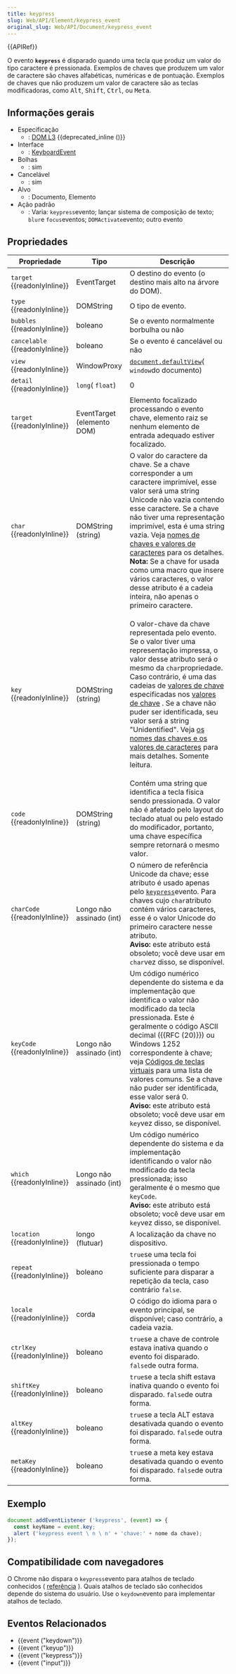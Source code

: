 ```yaml
---
title: keypress
slug: Web/API/Element/keypress_event
original_slug: Web/API/Document/keypress_event
---
```

{{APIRef}}

O evento **`keypress`** é disparado quando uma tecla que produz um valor do tipo caractere é pressionada. Exemplos de chaves que produzem um valor de caractere são chaves alfabéticas, numéricas e de pontuação. Exemplos de chaves que não produzem um valor de caractere são as teclas modificadoras, como <kbd>Alt</kbd>, <kbd>Shift</kbd>, <kbd>Ctrl</kbd>, ou <kbd>Meta</kbd>.

## Informações gerais

- Especificação
  - : [DOM L3](http://www.w3.org/TR/DOM-Level-3-Events/#event-type-keypress) {{deprecated_inline ()}}
- Interface
  - : [KeyboardEvent](/pt-BR/docs/DOM/KeyboardEvent)
- Bolhas
  - : sim
- Cancelável
  - : sim
- Alvo
  - : Documento, Elemento
- Ação padrão
  - : Varia: `keypress`evento; lançar sistema de composição de texto; `blur`e `focus`eventos; `DOMActivate`evento; outro evento

## Propriedades

<table class="standard-table">
  <thead>
    <tr>
      <th scope="col">Propriedade</th>
      <th scope="col">Tipo</th>
      <th scope="col">Descrição</th>
    </tr>
  </thead>
  <tbody>
    <tr>
      <td><code>target</code> {{readonlyInline}}</td>
      <td>EventTarget</td>
      <td>O destino do evento (o destino mais alto na árvore do DOM).</td>
    </tr>
    <tr>
      <td><code>type</code> {{readonlyInline}}</td>
      <td>DOMString</td>
      <td>O tipo de evento.</td>
    </tr>
    <tr>
      <td><code>bubbles</code> {{readonlyInline}}</td>
      <td>boleano</td>
      <td>Se o evento normalmente borbulha ou não</td>
    </tr>
    <tr>
      <td><code>cancelable</code> {{readonlyInline}}</td>
      <td>boleano</td>
      <td>Se o evento é cancelável ou não</td>
    </tr>
    <tr>
      <td><code>view</code> {{readonlyInline}}</td>
      <td>WindowProxy</td>
      <td>
        <a href="/pt-BR/docs/Web/API/Document/defaultView"
          ><code>document.defaultView</code></a
        >( <code>window</code>do documento)
      </td>
    </tr>
    <tr>
      <td><code>detail</code> {{readonlyInline}}</td>
      <td><code>long</code>( <code>float</code>)</td>
      <td>0</td>
    </tr>
    <tr>
      <td><code>target</code> {{readonlyInline}}</td>
      <td>EventTarget (elemento DOM)</td>
      <td>
        Elemento focalizado processando o evento chave, elemento raiz se nenhum
        elemento de entrada adequado estiver focalizado.
      </td>
    </tr>
    <tr>
      <td><code>char</code> {{readonlyInline}}</td>
      <td>DOMString (string)</td>
      <td>
        O valor do caractere da chave. Se a chave corresponder a um caractere
        imprimível, esse valor será uma string Unicode não vazia contendo esse
        caractere. Se a chave não tiver uma representação imprimível, esta é uma
        string vazia. Veja
        <a href="/pt-BR/docs/Web/API/KeyboardEvent#Key_names_and_Char_values"
          >nomes de chaves e valores de caracteres</a
        >
        para os detalhes.
        <div class="note">
          <strong>Nota:</strong> Se a chave for usada como uma macro que insere
          vários caracteres, o valor desse atributo é a cadeia inteira, não
          apenas o primeiro caractere.
        </div>
      </td>
    </tr>
    <tr>
      <td><code>key</code> {{readonlyInline}}</td>
      <td>DOMString (string)</td>
      <td>
        <p>
          O valor-chave da chave representada pelo evento. Se o valor tiver uma
          representação impressa, o valor desse atributo será o mesmo da
          <code>char</code>propriedade. Caso contrário, é uma das cadeias de
          <a href="/pt-BR/docs/Web/API/KeyboardEvent/key/Key_Values"
            >valores de chave</a
          >
          especificadas nos
          <a href="/pt-BR/docs/Web/API/KeyboardEvent/key/Key_Values"
            >valores de chave</a
          >
          . Se a chave não puder ser identificada, seu valor será a string
          "Unidentified". Veja
          <a href="/pt-BR/docs/Web/API/KeyboardEvent#Key_names_and_Char_values"
            >os nomes das chaves e os valores de caracteres</a
          >
          para mais detalhes. Somente leitura.
        </p>
      </td>
    </tr>
    <tr>
      <td><code>code</code> {{readonlyInline}}</td>
      <td>DOMString (string)</td>
      <td>
        Contém uma string que identifica a tecla física sendo pressionada. O
        valor não é afetado pelo layout do teclado atual ou pelo estado do
        modificador, portanto, uma chave específica sempre retornará o mesmo
        valor.
      </td>
    </tr>
    <tr>
      <td><code>charCode</code> {{readonlyInline}}</td>
      <td>Longo não assinado (int)</td>
      <td>
        O número de referência Unicode da chave; esse atributo é usado apenas
        pelo
        <a href="/pt-BR/docs/Mozilla_event_reference/keypress"
          ><code>keypress</code></a
        >evento. Para chaves cujo <code>char</code>atributo contém vários
        caracteres, esse é o valor Unicode do primeiro caractere nesse atributo.
        <div class="warning">
          <strong>Aviso:</strong> este atributo está obsoleto; você deve usar em
          <code>char</code>vez disso, se disponível.
        </div>
      </td>
    </tr>
    <tr>
      <td><code>keyCode</code> {{readonlyInline}}</td>
      <td>Longo não assinado (int)</td>
      <td>
        Um código numérico dependente do sistema e da implementação que
        identifica o valor não modificado da tecla pressionada. Este é
        geralmente o código ASCII decimal ({{RFC (20)}}) ou Windows 1252
        correspondente à chave; veja
        <a href="#códigos_de_teclas_virtuais">Códigos de teclas virtuais</a>
        para uma lista de valores comuns. Se a chave não puder ser identificada,
        esse valor será 0.
        <div class="warning">
          <strong>Aviso:</strong> este atributo está obsoleto; você deve usar em
          <code>key</code>vez disso, se disponível.
        </div>
      </td>
    </tr>
    <tr>
      <td><code>which</code> {{readonlyInline}}</td>
      <td>Longo não assinado (int)</td>
      <td>
        Um código numérico dependente do sistema e da implementação
        identificando o valor não modificado da tecla pressionada; isso
        geralmente é o mesmo que <code>keyCode</code>.
        <div class="warning">
          <strong>Aviso:</strong> este atributo está obsoleto; você deve usar em
          <code>key</code>vez disso, se disponível.
        </div>
      </td>
    </tr>
    <tr>
      <td><code>location</code> {{readonlyInline}}</td>
      <td>longo (flutuar)</td>
      <td>A localização da chave no dispositivo.</td>
    </tr>
    <tr>
      <td><code>repeat</code> {{readonlyInline}}</td>
      <td>boleano</td>
      <td>
        <code>true</code>se uma tecla foi pressionada o tempo suficiente para
        disparar a repetição da tecla, caso contrário <code>false</code>.
      </td>
    </tr>
    <tr>
      <td><code>locale</code> {{readonlyInline}}</td>
      <td>corda</td>
      <td>
        O código do idioma para o evento principal, se disponível; caso
        contrário, a cadeia vazia.
      </td>
    </tr>
    <tr>
      <td><code>ctrlKey</code> {{readonlyInline}}</td>
      <td>boleano</td>
      <td>
        <code>true</code>se a chave de controle estava inativa quando o evento
        foi disparado. <code>false</code>de outra forma.
      </td>
    </tr>
    <tr>
      <td><code>shiftKey</code> {{readonlyInline}}</td>
      <td>boleano</td>
      <td>
        <code>true</code>se a tecla shift estava inativa quando o evento foi
        disparado. <code>false</code>de outra forma.
      </td>
    </tr>
    <tr>
      <td><code>altKey</code> {{readonlyInline}}</td>
      <td>boleano</td>
      <td>
        <code>true</code>se a tecla ALT estava desativada quando o evento foi
        disparado. <code>false</code>de outra forma.
      </td>
    </tr>
    <tr>
      <td><code>metaKey</code> {{readonlyInline}}</td>
      <td>boleano</td>
      <td>
        <code>true</code>se a meta key estava desativada quando o evento foi
        disparado. <code>false</code>de outra forma.
      </td>
    </tr>
  </tbody>
</table>

## Exemplo

```js
document.addEventListener ('keypress', (event) => {
  const keyName = event.key;
  alert ('keypress event \ n \ n' + 'chave:' + nome da chave);
});
```

## Compatibilidade com navegadores

O Chrome não dispara o `keypress`evento para atalhos de teclado conhecidos ( [referência](https://bugs.chromium.org/p/chromium/issues/detail?id=13891#c50) ). Quais atalhos de teclado são conhecidos depende do sistema do usuário. Use o `keydown`evento para implementar atalhos de teclado.

## Eventos Relacionados

- {{event ("keydown")}}
- {{event ("keyup")}}
- {{event ("keypress")}}
- {{event ("input")}}
